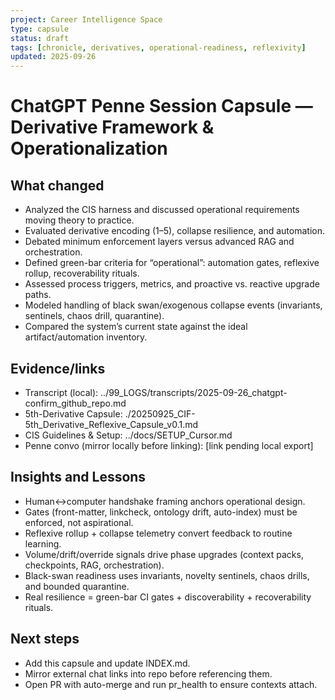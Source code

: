 ```yaml
---
project: Career Intelligence Space
type: capsule
status: draft
tags: [chronicle, derivatives, operational-readiness, reflexivity]
updated: 2025-09-26
---
```

# ChatGPT Penne Session Capsule — Derivative Framework & Operationalization

## What changed
- Analyzed the CIS harness and discussed operational requirements moving theory to practice.
- Evaluated derivative encoding (1–5), collapse resilience, and automation.
- Debated minimum enforcement layers versus advanced RAG and orchestration.
- Defined green-bar criteria for “operational”: automation gates, reflexive rollup, recoverability rituals.
- Assessed process triggers, metrics, and proactive vs. reactive upgrade paths.
- Modeled handling of black swan/exogenous collapse events (invariants, sentinels, chaos drill, quarantine).
- Compared the system’s current state against the ideal artifact/automation inventory.

## Evidence/links
- Transcript (local): ../99_LOGS/transcripts/2025-09-26_chatgpt-confirm_github_repo.md
- 5th-Derivative Capsule: ./20250925_CIF-5th_Derivative_Reflexive_Capsule_v0.1.md
- CIS Guidelines & Setup: ../docs/SETUP_Cursor.md
- Penne convo (mirror locally before linking): [link pending local export]

## Insights and Lessons
- Human↔computer handshake framing anchors operational design.
- Gates (front-matter, linkcheck, ontology drift, auto-index) must be enforced, not aspirational.
- Reflexive rollup + collapse telemetry convert feedback to routine learning.
- Volume/drift/override signals drive phase upgrades (context packs, checkpoints, RAG, orchestration).
- Black-swan readiness uses invariants, novelty sentinels, chaos drills, and bounded quarantine.
- Real resilience = green-bar CI gates + discoverability + recoverability rituals.

## Next steps
- Add this capsule and update INDEX.md.
- Mirror external chat links into repo before referencing them.
- Open PR with auto-merge and run pr_health to ensure contexts attach.
